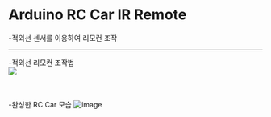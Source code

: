 # Arduino RC Car IR Remote
-적외선 센서를 이용하여 리모컨 조작
<hr/>
-적외선 리모컨 조작법<br>
<img src="https://user-images.githubusercontent.com/67675422/121481434-16246d80-ca07-11eb-990b-9d726cd74eda.png">


<br><br>
-완성한 RC Car 모습
![image](https://user-images.githubusercontent.com/67675422/121480764-65b66980-ca06-11eb-9f63-9b9954996b6b.png)
